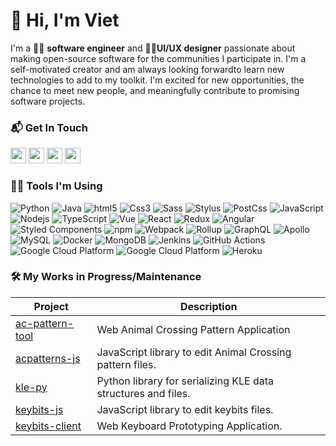 # 🙌 Hi, I'm Viet 


I'm a 🧑‍💻 **software engineer** and 👨‍🎨**UI/UX designer** passionate about making open-source
software for the communities I participate in. I'm a self-motivated creator and
am always looking forwardto learn new technologies to add to my toolkit. I'm
excited for new opportunities, the chance to meet new people, and meaningfully
contribute to promising software projects.


### 📬 Get In Touch
<a href="https://vietdaitran.com/"><img src="https://img.shields.io/badge/-Website-black?&style=for-the-badge&logo=v&logoColor=white" height=25></a>
<a href="https://www.twitter.com/damsenviet"><img src="https://img.shields.io/badge/twitter-%231DA1F2.svg?&style=for-the-badge&logo=twitter&logoColor=white" height=25></a>
<a href="https://www.linkedin.com/in/viet-tran-b33485151/"><img src="https://img.shields.io/badge/linkedin-%230077B5.svg?&style=for-the-badge&logo=linkedin&logoColor=white" height=25></a>
<a href="https://www.instagram.com/damsenviet/"><img src="https://img.shields.io/badge/instagram-%23E4405F.svg?&style=for-the-badge&logo=instagram&logoColor=white" height=25></a>


### 🧑‍💻 Tools I'm Using

<!-- webstack -->
<img alt="Python" src="https://img.shields.io/badge/-Python-3776ab?style=flat-square&logo=python&logoColor=white" />
<img alt="Java" src="https://img.shields.io/badge/-Java-3776ab?style=flat-square&logo=java&logoColor=white" />
<img alt="html5" src="https://img.shields.io/badge/-HTML5-E34F26?style=flat-square&logo=html5&logoColor=white" />
<!-- styliing -->
<img alt="Css3" src="https://img.shields.io/badge/-CSS3-1572b6?style=flat-square&logo=css3&logoColor=white" />
<img alt="Sass" src="https://img.shields.io/badge/-Sass-bf3f80?style=flat-square&logo=sass&logoColor=white" />
<img alt="Stylus" src="https://img.shields.io/badge/-Stylus-333333?style=flat-square&logo=stylus&logoColor=white" />
<img alt="PostCss" src="https://img.shields.io/badge/-PostCSS-dd3a0b?style=flat-square&logo=postcss&logoColor=white" />
<!-- scripting -->
<img alt="JavaScript" src="https://img.shields.io/badge/-JavaScript-f7df1c?style=flat-square&logo=typescript&logoColor=black" />
<img alt="Nodejs" src="https://img.shields.io/badge/-Node-43853d?style=flat-square&logo=Node.js&logoColor=white" />
<img alt="TypeScript" src="https://img.shields.io/badge/-TypeScript-007ACC?style=flat-square&logo=typescript&logoColor=white" />
<!-- databases -->
<!-- frameworks -->
<img alt="Vue" src="https://img.shields.io/badge/-Vue-50C08d?style=flat-square&logo=vue.js&logoColor=white" />
<img alt="React" src="https://img.shields.io/badge/-React-0274ff?style=flat-square&logo=react&logoColor=white" />
<img alt="Redux" src="https://img.shields.io/badge/-Redux-764abc?style=flat-square&logo=redux&logoColor=white" />
<img alt="Angular" src="https://img.shields.io/badge/-Angular-DD0031?style=flat-square&logo=angular&logoColor=white" />
<img alt="Styled Components" src="https://img.shields.io/badge/-Styled_Components-db7092?style=flat-square&logo=styled-components&logoColor=white" />
<!-- tools -->
<img alt="npm" src="https://img.shields.io/badge/-NPM-CB3837?style=flat-square&logo=npm&logoColor=white" />
<img alt="Webpack" src="https://img.shields.io/badge/-Webpack-549ac8?style=flat-square&logo=webpack&logoColor=white" />
<img alt="Rollup" src="https://img.shields.io/badge/-Rollup-EC4A3F?style=flat-square&logo=rollup.js&logoColor=white" />
<img alt="GraphQL" src="https://img.shields.io/badge/-GraphQL-E10098?style=flat-square&logo=graphql&logoColor=white" />
<img alt="Apollo" src="https://img.shields.io/badge/-Apollo_GraphQL-3f20ba?style=flat-square&logo=apollo-graphql&logoColor=white" />
<img alt="MySQL" src="https://img.shields.io/badge/-MySQL-4479a0?style=flat-square&logo=mysql&logoColor=white" />
<img alt="Docker" src="https://img.shields.io/badge/-Docker-2391e6?style=flat-square&logo=docker&logoColor=white" />
<img alt="MongoDB" src="https://img.shields.io/badge/-MongoDB-13aa52?style=flat-square&logo=mongodb&logoColor=white" />
<img alt="Jenkins" src="https://img.shields.io/badge/-Jenkins-d14a39?style=flat-square&logo=jenkins&logoColor=white" />
<img alt="GitHub Actions" src="https://img.shields.io/badge/-Github_Actions-1373e7?style=flat-square&logo=github-actions&logoColor=white" />
<img alt="Google Cloud Platform" src="https://img.shields.io/badge/-Google_Cloud_Platform-3f81ec?style=flat-square&logo=google-cloud&logoColor=white" />
<img alt="Google Cloud Platform" src="https://img.shields.io/badge/-Amazon_Web_Services-232f3e?style=flat-square&logo=amazon-aws&logoColor=white" />
<img alt="Heroku" src="https://img.shields.io/badge/-Heroku-430098?style=flat-square&logo=heroku&logoColor=white" />



### 🛠 My Works in Progress/Maintenance

|Project| Description |
|---|---|
|[ac-pattern-tool](https://github.com/Thulinma/ACNLPatternTool)|Web Animal Crossing Pattern Application
|[acpatterns-js](https://github.com/DamSenViet/acpatterns-js)|JavaScript library to edit Animal Crossing pattern files.|
|[kle-py](https://damsenviet.github.io/kle-py/)|Python library for serializing KLE data structures and files.
|[keybits-js](https://github.com/DamSenViet/keybits-js)|JavaScript library to edit keybits files.|
|[keybits-client](https://github.com/DamSenViet/keybits-js)|Web Keyboard Prototyping Application.|
